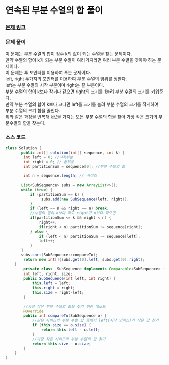 # 연속된 부분 수열의 합 풀이

### [문제 링크](https://school.programmers.co.kr/learn/courses/30/lessons/178870)

### 문제 풀이
이 문제는 부분 수열의 합이 정수 k의 값이 되는 수열을 찾는 문제이다. </br>
만약 수열의 합이 k가 되는 부분 수열이 여러가지라면 여러 부분 수열을 찾아야 하는 문제이다.</br>
이 문제는 투 포인터를 이용하여 푸는 문제이다. </br>
left, right 두가지의 포인터를 이용하여 부분 수열의 범위를 정한다. </br>
left는 부분 수열의 시작 부분이며 right는 끝 부분이다. </br>
부분 수열의 합이 k보다 작거나 같으면 right의 크기를 1늘려 부분 수열의 크기를 키워준다.</br>
만약 부분 수열의 합이 k보다 크다면 left를 크기를 늘려 부분 수열의 크기를 작게하여 부분 수열의 크기 합을 줄인다.</br>
위와 같은 과정을 반복해 k값을 가지는 모든 부분 수열의 합을 찾아 가장 작은 크기의 부분수열의 합을 찾는다.</br>


### 소스 코드
```java
class Solution {
       public int[] solution(int[] sequence, int k) {
        int left = 0; //시작부분
        int right = 0; // 끝부분
        int partitionSum = sequence[0]; //부분 수열의 합

        int n = sequence.length; // 사이즈

       List<SubSequence> subs = new ArrayList<>();
       while (true) {
           if (partitionSum == k) {
                subs.add(new SubSequence(left, right));
           }
           if (left == n && right == n) break;
           //수열의 합이 k보다 작고 right가 n보다 작으면
           if(partitionSum <= k && right < n) {
               right++;
               if(right < n) partitionSum += sequence[right];
           } else {
               if (left < n) partitionSum -= sequence[left];
               left++;
           }
       }
       subs.sort(SubSequence::compareTo);
        return new int[]{subs.get(0).left, subs.get(0).right};
    }
        private class  SubSequence implements Comparable<SubSequence> {
        int left, right, size;
        public SubSequence(int left, int right) {
            this.left = left;
            this.right = right;
            this.size = right-left;
        }
        
        //가장 작은 부분 수열의 합을 찾기 위한 메소드
        @Override
        public int compareTo(SubSequence o) {
            //같은 사이즈의 부분 수열 합 중에서 left(시작 인덱스)가 작은 값 찾기
            if (this.size == o.size) {
                return this.left - o.left;
            }
            //가장 작은 사이즈의 부분 수열의 합 찾기
            return this.size - o.size;
        }
    }
}

```

